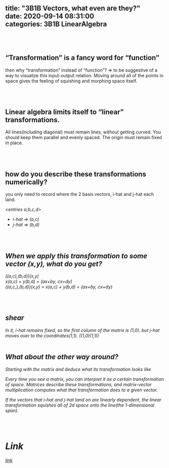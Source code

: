 title: "3B1B Vectors, what even are they?"	
date: 2020-09-14 08:31:00	
categories: 3B1B LinearAlgebra
---	

<br>
<br>
<h2>“Transformation” is a fancy word for “function”</h2>

then why “transformation” instead of “function”?
=> to be suggestive of a way to visualize this input-output relation.
Moving around all of the points in space gives the feeling of squishing and morphing space itself.


<br>
<br>
<h2>Linear algebra limits itself to “linear” transformations.</h2>

All lines(including diagonal) must remain lines, without getting curved. You should keep them parallel and evenly spaced. 
The origin must remain fixed in place.


<br>
<br>
<h2>how do you describe these transformations numerically?</h2>

you only need to record where the 2 basis vectors, i-hat and j-hat each land.<br>

<em><entries a,b,c,d><em>
  <ul>
    <li>i-hat => (a,c)</li>
    <li>j-hat => (b,d)</li>
  </ul>

<br>
<br>
<h2>When we apply this transformation to some vector (x,y), what do you get?</h2>

((a,c),(b,d))(x,y)<br>
x(a,c) + y(b,d) = (ax+by, cx+dy)<br>
((a,c,),(b,d))(x,y) = x(a,c) + y(b,d) = (ax+by, cx+dy)


<br>
<br>
<h2>shear</h2>
In it, i-hat remains fixed, so the first column of the matrix is (1,0).
but j-hat moves over to the coordinates(1,1).
((1,0)(1,1))


<br>
<br>
<h2>What about the other way around?</h2>

Starting with the matrix and deduce what its transformation looks like

Every time you see a matrix, you can interpret it as a certain transformation of space.
Matrices describe these transformations, and matrix-vector multiplication computes what that transformation does to a given vector.

If the vectors that i-hat and j-hat land on are linearly dependent, the linear transformation squishes all of 2d space onto the line(the 1-dimensional span).

<br>
<br>
<h1>Link</h1>
<a href="https://www.youtube.com/watch?v=kYB8IZa5AuE&list=PLZHQObOWTQDPD3MizzM2xVFitgF8hE_ab&index=3">link</a>


